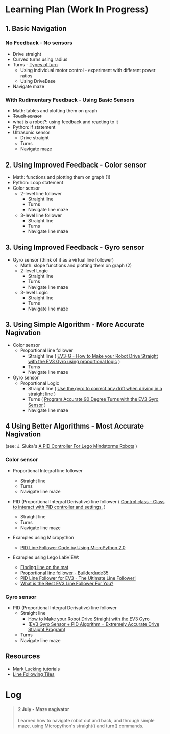 # Learning Plan (Work In Progress)

## 1. Basic Navigation
### No Feedback - No sensors 
 
* Drive straight
* Curved turns using radius
* Turns - [Types of turn](https://www.youtube.com/watch?v=_1r6sVXjClU)
  * Using individual motor control - experiment with different power ratios
  * Using DriveBase
* Navigate maze

### With Rudimentary Feedback - Using Basic Sensors
* Math: tables and plotting them on graph
* ~~Touch sensor~~
* what is a robot?: using feedback and reacting to it
* Python: if statement
* Ultrasonic sensor
  * Drive straight
  * Turns
  * Navigate maze

## 2. Using Improved Feedback - Color sensor
* Math: functions and plotting them on graph (1)
* Python: Loop statement
* Color sensor
  * 2-level line follower
    * Straight line
    * Turns
    * Navigate line maze
  * 3-level line follower
    * Straight line
    * Turns
    * Navigate line maze

## 3. Using Improved Feedback - Gyro sensor
* Gyro sensor (think of it as a virtual line follower)
  * Math: slope functions and plotting them on graph (2)
  * 2-level Logic
    * Straight line
    * Turns
    * Navigate line maze
  * 3-level Logic
    * Straight line
    * Turns
    * Navigate line maze

## 3. Using Simple Algorithm - More Accurate Nagivation
* Color sensor
  * Proportional line follower
    * Straight line ( [EV3-G - How to Make your Robot Drive Straight with the EV3 Gyro using proportional logic](https://www.youtube.com/watch?v=qPE4YNsTad4) )
    * Turns
    * Navigate line maze    
* Gyro sensor
  * Proportional Logic
    * Straight line ( [Use the gyro to correct any drift when driving in a straight line](https://medium.com/@marklucking/micropython-tutorial-xii-15b1cf4d7a51) )
    * Turns ( [Program Accurate 90 Degree Turns with the EV3 Gyro Sensor](https://www.youtube.com/watch?v=8B1LwzkLKXs) )
    * Navigate line maze   
  
## 4 Using Better Algorithms - Most Accurate Nagivation
(see: J. Sluka's [A PID Controller For Lego Mindstorms Robots](http://www.inpharmix.com/jps/PID_Controller_For_Lego_Mindstorms_Robots.html) )

### Color sensor
* Proportional Integral line follower
  * Straight line
  * Turns
  * Navigate line maze   
  
* PID (Proportional Integral Derivative) line follower 
( [Control class - Class to interact with PID controller and settings.](https://pybricks.github.io/ev3-micropython/motors.html) )
  * Straight line
  * Turns
  * Navigate line maze
    
* Examples using Micropython
    * [PID Line Follower Code by Using MicroPython 2.0](https://thecodingfun.com/2020/06/16/lego-mindstorms-ev3-pid-line-follower-code-by-using-micropython-2-0/)
    
* Examples using Lego LabVIEW: 
    * [Finding line on the mat](http://flltutorials.com/translations/en-us/RobotGame/FindingLines.pdf)
    * [Proportional line follower - Builderdude35](https://www.youtube.com/watch?v=uPFfevfpMxs)
    * [PID Line Follower for EV3 - The Ultimate Line Follower!](https://www.youtube.com/watch?v=AMBWV_HGYj4)
    * [What is the Best EV3 Line Follower For You?](https://www.youtube.com/watch?v=P50CE0xwhvo)

### Gyro sensor
  * PID (Proportional Integral Derivative) line follower 
    * Straight line 
      * [How to Make your Robot Drive Straight with the EV3 Gyro](https://www.youtube.com/watch?v=qPE4YNsTad4) 
      * ([EV3 Gyro Sensor + PID Algorithm = Extremely Accurate Drive Straight Program](https://www.youtube.com/watch?v=U-LdBQ-vBkg&t=140s))
    * Turns
    * Navigate line maze

## Resources    

* [Mark Lucking](https://medium.com/@marklucking/micropython-mix-9012b79e91f3?source=rss-------1) tutorials
* [Line Following Tiles](https://robotsquare.com/2012/11/28/line-following/)




# Log
> #### 2 July - Maze nagivator
> Learned how to navigate robot out and back, and through simple maze, using Micropython's straight() and turn() commands.
